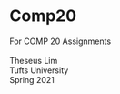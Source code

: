 # Comp20
For COMP 20 Assignments <br/>
<br/>
Theseus Lim <br/>
Tufts University <br/>
Spring 2021 <br/>
